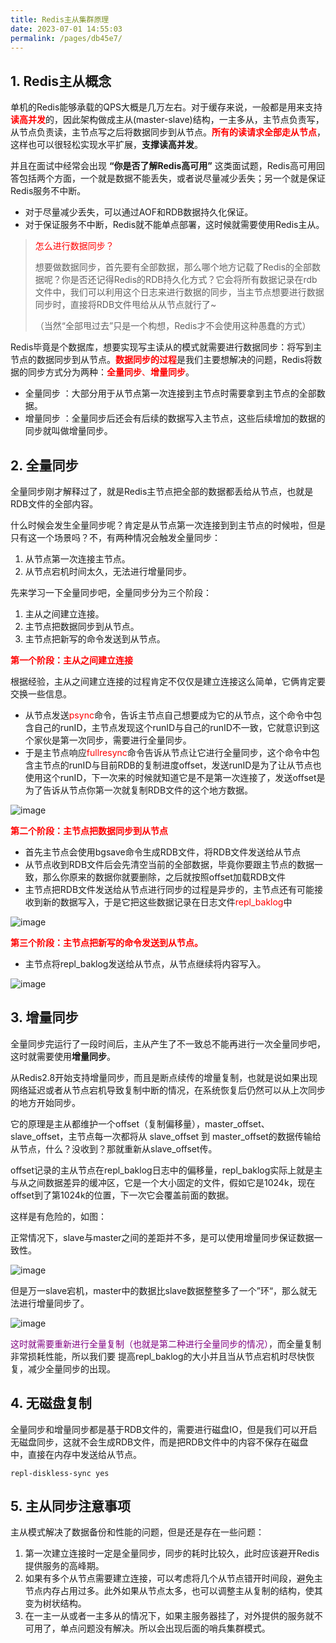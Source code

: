 ```yaml
---
title: Redis主从集群原理
date: 2023-07-01 14:55:03
permalink: /pages/db45e7/
---
```


## 1. Redis主从概念

单机的Redis能够承载的QPS大概是几万左右。对于缓存来说，一般都是用来支持<font color=Red>**读高并发**</font>的，因此架构做成主从(master-slave)结构，一主多从，主节点负责写，从节点负责读，主节点写之后将数据同步到从节点。<font color=Red>**所有的读请求全部走从节点**</font>，这样也可以很轻松实现水平扩展，**支撑读高并发**。

并且在面试中经常会出现 **“你是否了解Redis高可用”** 这类面试题，Redis高可用回答包括两个方面，一个就是数据不能丢失，或者说尽量减少丢失；另一个就是保证Redis服务不中断。

* 对于尽量减少丢失，可以通过AOF和RDB数据持久化保证。
* 对于保证服务不中断，Redis就不能单点部署，这时候就需要使用Redis主从。

> <font color=Red>怎么进行数据同步？</font>
>
> 想要做数据同步，首先要有全部数据，那么哪个地方记载了Redis的全部数据呢？你是否还记得Redis的RDB持久化方式？它会将所有数据记录在rdb文件中，我们可以利用这个日志来进行数据的同步，当主节点想要进行数据同步时，直接将RDB文件甩给从从节点就行了~
>
> （当然“全部甩过去”只是一个构想，Redis才不会使用这种愚蠢的方式）

Redis毕竟是个数据库，想要实现写主读从的模式就需要进行数据同步：将写到主节点的数据同步到从节点。<font color=Red>**数据同步的过程**</font>是我们主要想解决的问题，Redis将数据的同步方式分为两种：<font color=Red>**全量同步**、**增量同步**</font>。

* 全量同步 ：大部分用于从节点第一次连接到主节点时需要拿到主节点的全部数据。
* 增量同步 ：全量同步后还会有后续的数据写入主节点，这些后续增加的数据的同步就叫做增量同步。

## 2. 全量同步

全量同步刚才解释过了，就是Redis主节点把全部的数据都丢给从节点，也就是RDB文件的全部内容。

什么时候会发生全量同步呢？肯定是从节点第一次连接到到主节点的时候啦，但是只有这一个场景吗？不，有两种情况会触发全量同步：

1. 从节点第一次连接主节点。
2. 从节点宕机时间太久，无法进行增量同步。

先来学习一下全量同步吧，全量同步分为三个阶段：

1. 主从之间建立连接。
2. 主节点把数据同步到从节点。
3. 主节点把新写的命令发送到从节点。

<font color=Red>**第一个阶段：主从之间建立连接**</font>

根据经验，主从之间建立连接的过程肯定不仅仅是建立连接这么简单，它俩肯定要交换一些信息。

* 从节点发送<font color=Red>psync</font>命令，告诉主节点自己想要成为它的从节点，这个命令中包含自己的runID，主节点发现这个runID与自己的runID不一致，它就意识到这个家伙是第一次同步，需要进行全量同步。
* 于是主节点响应<font color=Red>fullresync</font>命令告诉从节点让它进行全量同步，这个命令中包含主节点的runID与目前RDB的复制进度offset，发送runID是为了让从节点也使用这个runID，下一次来的时候就知道它是不是第一次连接了，发送offset是为了告诉从节点你第一次就复制RDB文件的这个地方数据。

![image](https://typorehwf.oss-cn-chengdu.aliyuncs.com/image-20230701114819-cax8n8k.png)

<font color=Red>**第二个阶段：主节点把数据同步到从节点**</font>

* 首先主节点会使用bgsave命令生成RDB文件，将RDB文件发送给从节点
* 从节点收到RDB文件后会先清空当前的全部数据，毕竟你要跟主节点的数据一致，那么你原来的数据你就要删除，之后就按照offset加载RDB文件
* 主节点把RDB文件发送给从节点进行同步的过程是异步的，主节点还有可能接收到新的数据写入，于是它把这些数据记录在日志文件<font color=Red>repl_baklog</font>中

![image](https://typorehwf.oss-cn-chengdu.aliyuncs.com/image-20230701134428-fbkf6va.png)

<font color=Red>**第三个阶段：主节点把新写的命令发送到从节点。**</font>

* 主节点将repl_baklog发送给从节点，从节点继续将内容写入。

![image](https://typorehwf.oss-cn-chengdu.aliyuncs.com/image-20230701134551-7hojjre.png)

## 3. 增量同步

全量同步完运行了一段时间后，主从产生了不一致总不能再进行一次全量同步吧，这时就需要使用**增量同步**。

从Redis2.8开始支持增量同步，而且是断点续传的增量复制，也就是说如果出现网络延迟或者从节点宕机导致复制中断的情况，在系统恢复后仍然可以从上次同步的地方开始同步。

它的原理是主从都维护一个offset（复制偏移量），master_offset、slave_offset，主节点每一次都将从 slave_offset 到 master_offset的数据传输给从节点，什么？没收到？那就重新从slave_offset传。

offset记录的主从节点在repl_baklog日志中的偏移量，repl_baklog实际上就是主与从之间数据差异的缓冲区，它是一个大小固定的文件，假如它是1024k，现在offset到了第1024k的位置，下一次它会覆盖前面的数据。

这样是有危险的，如图：

正常情况下，slave与master之间的差距并不多，是可以使用增量同步保证数据一致性。

![image](https://typorehwf.oss-cn-chengdu.aliyuncs.com/image-20230701140933-it0xyin.png)

但是万一slave宕机，master中的数据比slave数据整整多了一个”环“，那么就无法进行增量同步了。

![image](https://typorehwf.oss-cn-chengdu.aliyuncs.com/image-20230701141149-8z9hox4.png)

<font color=Purple>这时就需要重新进行全量复制（也就是第二种进行全量同步的情况）</font>，而全量复制非常损耗性能，所以我们要 提高repl_baklog的大小并且当从节点宕机时尽快恢复，减少全量同步的出现。

## 4. 无磁盘复制

全量同步和增量同步都是基于RDB文件的，需要进行磁盘IO，但是我们可以开启无磁盘同步，这就不会生成RDB文件，而是把RDB文件中的内容不保存在磁盘中，直接在内存中发送给从节点。

```redis
repl-diskless-sync yes
```

## 5. 主从同步注意事项

主从模式解决了数据备份和性能的问题，但是还是存在一些问题：

1. 第一次建立连接时一定是全量同步，同步的耗时比较久，此时应该避开Redis提供服务的高峰期。
2. 如果有多个从节点需要建立连接，可以考虑将几个从节点错开时间段，避免主节点内存占用过多。此外如果从节点太多，也可以调整主从复制的结构，使其变为树状结构。
3. 在一主一从或者一主多从的情况下，如果主服务器挂了，对外提供的服务就不可用了，单点问题没有解决。所以会出现后面的哨兵集群模式。  

